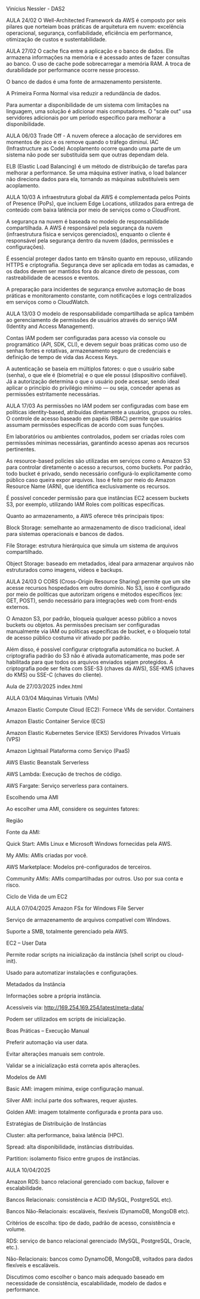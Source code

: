 Vinícius Nessler - DAS2

AULA 24/02
O Well-Architected Framework da AWS é composto por seis pilares que norteiam boas práticas de arquitetura em nuvem: excelência operacional, segurança, confiabilidade, eficiência em performance, otimização de custos e sustentabilidade.

AULA 27/02
O cache fica entre a aplicação e o banco de dados.
Ele armazena informações na memória e é acessado antes de fazer consultas ao banco.
O uso de cache pode sobrecarregar a memória RAM.
A troca de durabilidade por performance ocorre nesse processo.

O banco de dados é uma fonte de armazenamento persistente.

A Primeira Forma Normal visa reduzir a redundância de dados.

Para aumentar a disponibilidade de um sistema com limitações na linguagem, uma solução é adicionar mais computadores.
O "scale out" usa servidores adicionais por um período específico para melhorar a disponibilidade.

AULA 06/03
Trade Off - A nuvem oferece a alocação de servidores em momentos de pico e os remove quando o tráfego diminui.
IAC (Infrastructure as Code)
Acoplamento ocorre quando uma parte de um sistema não pode ser substituída sem que outras dependam dela.

ELB (Elastic Load Balancing) é um método de distribuição de tarefas para melhorar a performance.
Se uma máquina estiver inativa, o load balancer não direciona dados para ela, tornando as máquinas substituíveis sem acoplamento.

AULA 10/03
A infraestrutura global da AWS é complementada pelos Points of Presence (PoPs), que incluem Edge Locations, utilizados para entrega de conteúdo com baixa latência por meio de serviços como o CloudFront.

A segurança na nuvem é baseada no modelo de responsabilidade compartilhada. A AWS é responsável pela segurança da nuvem (infraestrutura física e serviços gerenciados), enquanto o cliente é responsável pela segurança dentro da nuvem (dados, permissões e configurações).

É essencial proteger dados tanto em trânsito quanto em repouso, utilizando HTTPS e criptografia. Segurança deve ser aplicada em todas as camadas, e os dados devem ser mantidos fora do alcance direto de pessoas, com rastreabilidade de acessos e eventos.

A preparação para incidentes de segurança envolve automação de boas práticas e monitoramento constante, com notificações e logs centralizados em serviços como o CloudWatch.

AULA 13/03
O modelo de responsabilidade compartilhada se aplica também ao gerenciamento de permissões de usuários através do serviço IAM (Identity and Access Management).

Contas IAM podem ser configuradas para acesso via console ou programático (API, SDK, CLI), e devem seguir boas práticas como uso de senhas fortes e rotativas, armazenamento seguro de credenciais e definição de tempo de vida das Access Keys.

A autenticação se baseia em múltiplos fatores: o que o usuário sabe (senha), o que ele é (biometria) e o que ele possui (dispositivo confiável). Já a autorização determina o que o usuário pode acessar, sendo ideal aplicar o princípio do privilégio mínimo — ou seja, conceder apenas as permissões estritamente necessárias.

AULA 17/03
As permissões no IAM podem ser configuradas com base em políticas identity-based, atribuídas diretamente a usuários, grupos ou roles. O controle de acesso baseado em papéis (RBAC) permite que usuários assumam permissões específicas de acordo com suas funções.

Em laboratórios ou ambientes controlados, podem ser criadas roles com permissões mínimas necessárias, garantindo acesso apenas aos recursos pertinentes.

As resource-based policies são utilizadas em serviços como o Amazon S3 para controlar diretamente o acesso a recursos, como buckets. Por padrão, todo bucket é privado, sendo necessário configurá-lo explicitamente como público caso queira expor arquivos. Isso é feito por meio do Amazon Resource Name (ARN), que identifica exclusivamente os recursos.

É possível conceder permissão para que instâncias EC2 acessem buckets S3, por exemplo, utilizando IAM Roles com políticas específicas.

Quanto ao armazenamento, a AWS oferece três principais tipos:

Block Storage: semelhante ao armazenamento de disco tradicional, ideal para sistemas operacionais e bancos de dados.

File Storage: estrutura hierárquica que simula um sistema de arquivos compartilhado.

Object Storage: baseado em metadados, ideal para armazenar arquivos não estruturados como imagens, vídeos e backups.

AULA 24/03
O CORS (Cross-Origin Resource Sharing) permite que um site acesse recursos hospedados em outro domínio. No S3, isso é configurado por meio de políticas que autorizam origens e métodos específicos (ex: GET, POST), sendo necessário para integrações web com front-ends externos.

O Amazon S3, por padrão, bloqueia qualquer acesso público a novos buckets ou objetos. As permissões precisam ser configuradas manualmente via IAM ou políticas específicas de bucket, e o bloqueio total de acesso público costuma vir ativado por padrão.

Além disso, é possível configurar criptografia automática no bucket. A criptografia padrão do S3 não é ativada automaticamente, mas pode ser habilitada para que todos os arquivos enviados sejam protegidos. A criptografia pode ser feita com SSE-S3 (chaves da AWS), SSE-KMS (chaves do KMS) ou SSE-C (chaves do cliente).

Aula de 27/03/2025
index.html

AULA 03/04
Máquinas Virtuais (VMs)

Amazon Elastic Compute Cloud (EC2): Fornece VMs de servidor.
Containers

Amazon Elastic Container Service (ECS)

Amazon Elastic Kubernetes Service (EKS)
Servidores Privados Virtuais (VPS)

Amazon Lightsail
Plataforma como Serviço (PaaS)

AWS Elastic Beanstalk
Serverless

AWS Lambda: Execução de trechos de código.

AWS Fargate: Serviço serverless para containers.

Escolhendo uma AMI

Ao escolher uma AMI, considere os seguintes fatores:

Região

Fonte da AMI:

Quick Start: AMIs Linux e Microsoft Windows fornecidas pela AWS.

My AMIs: AMIs criadas por você.

AWS Marketplace: Modelos pré-configurados de terceiros.

Community AMIs: AMIs compartilhadas por outros. Uso por sua conta e risco.

Ciclo de Vida de um EC2

AULA 07/04/2025
Amazon FSx for Windows File Server

Serviço de armazenamento de arquivos compatível com Windows.

Suporte a SMB, totalmente gerenciado pela AWS.

EC2 – User Data

Permite rodar scripts na inicialização da instância (shell script ou cloud-init).

Usado para automatizar instalações e configurações.

Metadados da Instância

Informações sobre a própria instância.

Acessíveis via: http://169.254.169.254/latest/meta-data/

Podem ser utilizados em scripts de inicialização.

Boas Práticas – Execução Manual

Preferir automação via user data.

Evitar alterações manuais sem controle.

Validar se a inicialização está correta após alterações.

Modelos de AMI

Basic AMI: imagem mínima, exige configuração manual.

Silver AMI: inclui parte dos softwares, requer ajustes.

Golden AMI: imagem totalmente configurada e pronta para uso.

Estratégias de Distribuição de Instâncias

Cluster: alta performance, baixa latência (HPC).

Spread: alta disponibilidade, instâncias distribuídas.

Partition: isolamento físico entre grupos de instâncias.


AULA 10/04/2025

Amazon RDS: banco relacional gerenciado com backup, failover e escalabilidade.

Bancos Relacionais: consistência e ACID (MySQL, PostgreSQL etc).

Bancos Não-Relacionais: escaláveis, flexíveis (DynamoDB, MongoDB etc).

Critérios de escolha: tipo de dado, padrão de acesso, consistência e volume.

RDS: serviço de banco relacional gerenciado (MySQL, PostgreSQL, Oracle, etc.).

Não-Relacionais: bancos como DynamoDB, MongoDB, voltados para dados flexíveis e escaláveis.

Discutimos como escolher o banco mais adequado baseado em necessidade de consistência, escalabilidade, modelo de dados e performance.